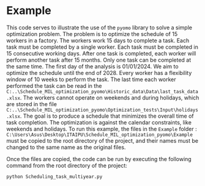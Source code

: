 # Example
This code serves to illustrate the use of the `pyomo` library to solve a simple optimization problem. The problem is to optimize the schedule of 15 workers in a factory. The workers work 15 days to complete a task. Each task must be completed by a single worker. Each task must be completed in 15 consecutive working days. After one task is completed, each worker will perform another task after 15 months. Only one task can be completed at the same time. The first day of the analysis is 01/01/2024. We aim to optimize the schedule until the end of 2028. Every worker has a flexibility window of 10 weeks to perform the task. The last time each worker performed the task can be read in the `C:..\Schedule_MIL_optimization_pyomo\Historic_data\Data\last_task_data.xlsx`. The workers cannot operate on weekends and during holidays, which are stored in the file `C:..\Schedule_MIL_optimization_pyomo\Optimization_tests\Input\holidays.xlsx`.
The goal is to produce a schedule that minimizes the overall time of task completion. The optimization is against the calendar constraints, like weekends and holidays.
To run this example, the files in the `Example` folder : `C:\Users\Asus\Desktop\ITAIPU\Schedule_MIL_optimization_pyomo\Example`  must be copied to the root directory of the project, and their names must be changed to the same name as the original files.

Once the files are copied, the code can be run by executing the following command from the root directory of the project:

```python
python Scheduling_task_multiyear.py
```